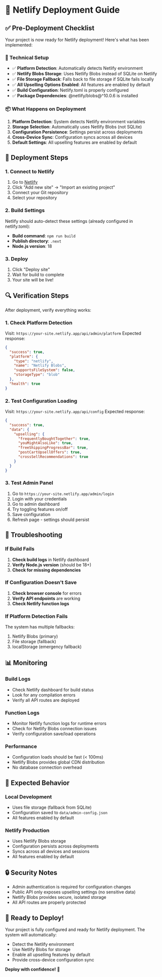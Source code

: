 # 🚀 Netlify Deployment Guide

## ✅ Pre-Deployment Checklist

Your project is now ready for Netlify deployment! Here's what has been implemented:

### 🔧 Technical Setup
- ✅ **Platform Detection**: Automatically detects Netlify environment
- ✅ **Netlify Blobs Storage**: Uses Netlify Blobs instead of SQLite on Netlify
- ✅ **File Storage Fallback**: Falls back to file storage if SQLite fails locally
- ✅ **All Upselling Options Enabled**: All features are enabled by default
- ✅ **Build Configuration**: Netlify.toml is properly configured
- ✅ **Package Dependencies**: @netlify/blobs@^10.0.6 is installed

### 📦 What Happens on Deployment

1. **Platform Detection**: System detects Netlify environment variables
2. **Storage Selection**: Automatically uses Netlify Blobs (not SQLite)
3. **Configuration Persistence**: Settings persist across deployments
4. **Cross-Device Sync**: Configuration syncs across all devices
5. **Default Settings**: All upselling features are enabled by default

## 🚀 Deployment Steps

### 1. Connect to Netlify
1. Go to [Netlify](https://netlify.com)
2. Click "Add new site" → "Import an existing project"
3. Connect your Git repository
4. Select your repository

### 2. Build Settings
Netlify should auto-detect these settings (already configured in netlify.toml):
- **Build command**: `npm run build`
- **Publish directory**: `.next`
- **Node.js version**: 18

### 3. Deploy
1. Click "Deploy site"
2. Wait for build to complete
3. Your site will be live!

## 🔍 Verification Steps

After deployment, verify everything works:

### 1. Check Platform Detection
Visit: `https://your-site.netlify.app/api/admin/platform`
Expected response:
```json
{
  "success": true,
  "platform": {
    "type": "netlify",
    "name": "Netlify Blobs",
    "supportsFileSystem": false,
    "storageType": "blob"
  },
  "health": true
}
```

### 2. Test Configuration Loading
Visit: `https://your-site.netlify.app/api/config`
Expected response:
```json
{
  "success": true,
  "data": {
    "upselling": {
      "frequentlyBoughtTogether": true,
      "youMightAlsoLike": true,
      "freeShippingProgressBar": true,
      "postCartUpsellOffers": true,
      "crossSellRecommendations": true
    }
  }
}
```

### 3. Test Admin Panel
1. Go to `https://your-site.netlify.app/admin/login`
2. Login with your credentials
3. Go to admin dashboard
4. Try toggling features on/off
5. Save configuration
6. Refresh page - settings should persist

## 🐛 Troubleshooting

### If Build Fails
1. **Check build logs** in Netlify dashboard
2. **Verify Node.js version** (should be 18+)
3. **Check for missing dependencies**

### If Configuration Doesn't Save
1. **Check browser console** for errors
2. **Verify API endpoints** are working
3. **Check Netlify function logs**

### If Platform Detection Fails
The system has multiple fallbacks:
1. Netlify Blobs (primary)
2. File storage (fallback)
3. localStorage (emergency fallback)

## 📊 Monitoring

### Build Logs
- Check Netlify dashboard for build status
- Look for any compilation errors
- Verify all API routes are deployed

### Function Logs
- Monitor Netlify function logs for runtime errors
- Check for Netlify Blobs connection issues
- Verify configuration save/load operations

### Performance
- Configuration loads should be fast (< 100ms)
- Netlify Blobs provides global CDN distribution
- No database connection overhead

## 🎯 Expected Behavior

### Local Development
- Uses file storage (fallback from SQLite)
- Configuration saved to `data/admin-config.json`
- All features enabled by default

### Netlify Production
- Uses Netlify Blobs storage
- Configuration persists across deployments
- Syncs across all devices and sessions
- All features enabled by default

## 🔒 Security Notes

- Admin authentication is required for configuration changes
- Public API only exposes upselling settings (no sensitive data)
- Netlify Blobs provides secure, isolated storage
- All API routes are properly protected

## 🚀 Ready to Deploy!

Your project is fully configured and ready for Netlify deployment. The system will automatically:
- Detect the Netlify environment
- Use Netlify Blobs for storage
- Enable all upselling features by default
- Provide cross-device configuration sync

**Deploy with confidence!** 🎉
